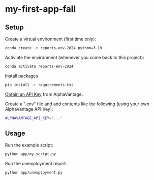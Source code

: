 # my-first-app-fall

## Setup

Create a virtual environment (first time only):

```sh
conda create -n reports-env-2024 python=3.10
```

Activiate the environment (whenever you come back to this project):

```sh
conda activate reports-env-2024
```

Install packages

```sh
pip install -r requirements.txt
```

[Obtain an API Key](https://www.alphavantage.co/support/#api-key) from AlphaVantage.

Create a ".env" file and add contents like the following (using your own AlphaVantage API Key):

```sh
ALPHAVANTAGE_API_KEY="..."
```

## Usage

Run the example script:

```sh
python app/my_script.py
```

Run the unemployment report:

```sh
python app/unemployment.py
```